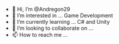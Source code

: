 - 👋 Hi, I’m @Andregon29
- 👀 I’m interested in ... Game Development
- 🌱 I’m currently learning ... C# and Unity
- 💞️ I’m looking to collaborate on ...
- 📫 How to reach me ...

<!---
Andregon29/Andregon29 is a ✨ special ✨ repository because its `README.md` (this file) appears on your GitHub profile.
You can click the Preview link to take a look at your changes.
--->
